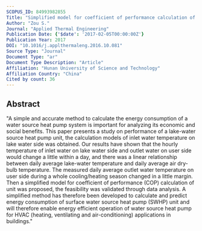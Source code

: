 ```yaml
---
SCOPUS_ID: 84993982855
Title: "Simplified model for coefficient of performance calculation of surface water source heat pump"
Author: "Zou S."
Journal: "Applied Thermal Engineering"
Publication Date: {'$date': '2017-02-05T00:00:00Z'}
Publication Year: 2017
DOI: "10.1016/j.applthermaleng.2016.10.081"
Source Type: "Journal"
Document Type: "ar"
Document Type Description: "Article"
Affiliation: "Hunan University of Science and Technology"
Affiliation Country: "China"
Cited by count: 36
---
```


## Abstract
"A simple and accurate method to calculate the energy consumption of a water source heat pump system is important for analyzing its economic and social benefits. This paper presents a study on performance of a lake-water source heat pump unit, the calculation models of inlet water temperature on lake water side was obtained. Our results have shown that the hourly temperature of inlet water on lake water side and outlet water on user side would change a little within a day, and there was a linear relationship between daily average lake-water temperature and daily average air dry-bulb temperature. The measured daily average outlet water temperature on user side during a whole cooling/heating season changed in a little margin. Then a simplified model for coefficient of performance (COP) calculation of unit was proposed, the feasibility was validated through data analysis. A simplified method has therefore been developed to calculate and predict energy consumption of surface water source heat pump (SWHP) unit and will therefore enable energy efficient operation of water source heat pump for HVAC (heating, ventilating and air-conditioning) applications in buildings."
